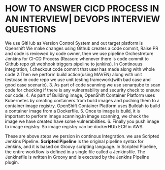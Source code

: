 # HOW TO ANSWER CICD PROCESS IN AN INTERVIEW| DEVOPS INTERVIEW QUESTIONS

We use GitHub as Version Control System and out target platform is Openshift
We make changes using Github creates a code commit, Raise PR and code is reviewed by code owner, then we use pipeline Orchestreture Jenkins for CI-CD Process
(Reason: whenever there is code commit to Github repo git webhook triggers pipeline to jenkins).
In Continouus Integration, 
1.checkout code commit that user has made along with whole code 
2.Then we perform build action(using MAVEN) along with unit testcase in code repo we use unit testing framework(with bad case and good case scenario).
3. As part of code scanning we use sonarqube to scan code for checking if there is any vulnernability and security check to ensure our code.
4. As part of Building image, OpenShift Container Platform uses Kubernetes by creating containers from build images and pushing them to a container image registry.
OpenShift Container Platform uses Buildah to build a container image from a Dockerfile.
5. Once to image is build, it is important to perform image scanning.In image scanning, we check the image we have created have some vulnerabilities.
6. Finally you push image to image registry. So image registry can be dockerHUb ECR in AWS.

These are above steps we persion in continous Integration. we use Scripted Jenkins Pipeline.
**Scripted Pipeline** is the original pipeline syntax for Jenkins, and it is based on Groovy scripting language. In Scripted Pipeline, the entire workflow is defined in a single file called a Jenkinsfile. The Jenkinsfile is written in Groovy and is executed by the Jenkins Pipeline plugin.

